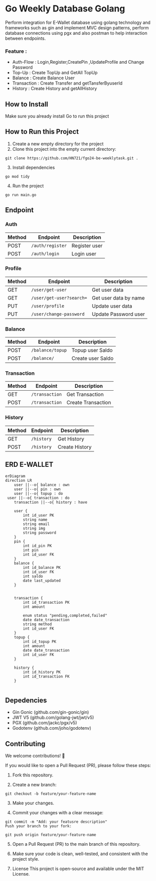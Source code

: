 # Go Weekly Database Golang

Perform integration for E-Wallet database using golang technology and frameworks such as gin and implement MVC design patterns, perform database connections using pgx and also postman to help interaction between endpoints.

### Feature :

- Auth-Flow : Login,Register,CreatePin ,UpdateProfile and Change Password
- Top-Up : Create TopUp and GetAll TopUp
- Balance : Create Balance User
- Transaction : Create Transfer and getTansferByuserId
- History : Create History and getAllHistory

## How to Install

Make sure you already install Go to run this project

## How to Run this Project

1. Create a new empty directory for the project
2. Clone this project into the empty current directory:

```
git clone https://github.com/HN721/fgo24-be-weeklytask.git .
```

3. Install dependencies

```
go mod tidy
```

4. Run the project

```
go run main.go
```

## Endpoint

### Auth

| Method | Endpoint         | Description   |
| ------ | ---------------- | ------------- |
| POST   | `/auth/register` | Register user |
| POST   | `/auth/login`    | Login user    |

### Profile

| Method | Endpoint                 | Description           |
| ------ | ------------------------ | --------------------- |
| GET    | `/user/get-user`         | Get user data         |
| GET    | `/user/get-user?search=` | Get user data by name |
| PUT    | `/user/profile`          | Update user data      |
| PUT    | `/user/change-password`  | Update Password user  |

### Balance

| Method | Endpoint         | Description       |
| ------ | ---------------- | ----------------- |
| POST   | `/balance/topup` | Topup user Saldo  |
| POST   | `/balance/`      | Create user Saldo |

### Transaction

| Method | Endpoint       | Description        |
| ------ | -------------- | ------------------ |
| GET    | `/transaction` | Get Transaction    |
| POST   | `/transaction` | Create Transaction |

### History

| Method | Endpoint   | Description    |
| ------ | ---------- | -------------- |
| GET    | `/history` | Get History    |
| POST   | `/history` | Create History |

## ERD E-WALLET

```mermaid
erDiagram
direction LR
    user ||--o{ balance : own
    user ||--o{ pin : own
    user ||--o{ topup : do
 user ||--o{ transaction : do
    transaction ||--o{ history : have

    user {
        int id_user PK
        string name
        string email
        string img
        string password
    }
    pin {
        int id_pin PK
        int pin
        int id_user FK
    }
    balance {
        int id_balance PK
        int id_user FK
        int saldo
        date last_updated
    }


    transaction {
        int id_transaction PK
        int amount

        enum status "pending,completed,failed"
        date date_transaction
        string method
        int id_user FK
    }
    topup {
        int id_topup PK
        int amount
        date date_transaction
        int id_user FK
    }

    history {
        int id_history PK
        int id_transaction FK
    }


```

## Depedencies

- Gin Gonic (github.com/gin-gonic/gin)
- JWT V5 (github.com/golang-jwt/jwt/v5)
- PGX (github.com/jackc/pgx/v5)
- Godotenv (github.com/joho/godotenv)

## Contributing

We welcome contributions! 🚀

If you would like to open a Pull Request (PR), please follow these steps:

1. Fork this repository.

2. Create a new branch:

```
git checkout -b feature/your-feature-name
```

3. Make your changes.

4. Commit your changes with a clear message:

```
git commit -m "Add: your featusre description"
Push your branch to your fork:
```

```
git push origin feature/your-feature-name
```

5. Open a Pull Request (PR) to the main branch of this repository.

6. Make sure your code is clean, well-tested, and consistent with the project style.

7. License
   This project is open-source and available under the MIT License.
